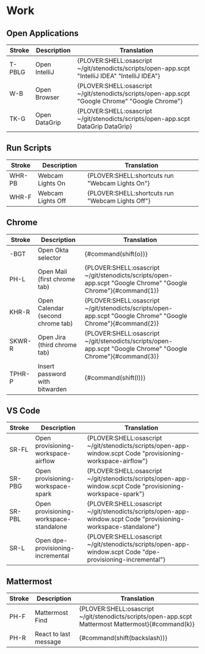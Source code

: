 # Work

## Open Applications

| Stroke | Description   | Translation                                                                                         |
|--------|---------------|-----------------------------------------------------------------------------------------------------|
| T-PBLG | Open IntelliJ | {PLOVER:SHELL:osascript ~/git/stenodicts/scripts/open-app.scpt \"IntelliJ IDEA\" \"IntelliJ IDEA\"} |
| W-B    | Open Browser  | {PLOVER:SHELL:osascript ~/git/stenodicts/scripts/open-app.scpt \"Google Chrome\" \"Google Chrome\"} |
| TK-G   | Open DataGrip | {PLOVER:SHELL:osascript ~/git/stenodicts/scripts/open-app.scpt DataGrip DataGrip}                   |

## Run Scripts

| Stroke | Description       | Translation                                        |
|--------|-------------------|----------------------------------------------------|
| WHR-PB | Webcam Lights On  | {PLOVER:SHELL:shortcuts run \"Webcam Lights On\"}  |
| WHR-F  | Webcam Lights Off | {PLOVER:SHELL:shortcuts run \"Webcam Lights Off\"} |

## Chrome

| Stroke | Description                       | Translation                                                                                                      |
|--------|-----------------------------------|------------------------------------------------------------------------------------------------------------------|
| -BGT   | Open Okta selector                | {#command(shift(o))}                                                                                             |
| PH-L   | Open Mail (first chrome tab)      | {PLOVER:SHELL:osascript ~/git/stenodicts/scripts/open-app.scpt \"Google Chrome\" \"Google Chrome\"}{#command(1)} |
| KHR-R  | Open Calendar (second chrome tab) | {PLOVER:SHELL:osascript ~/git/stenodicts/scripts/open-app.scpt \"Google Chrome\" \"Google Chrome\"}{#command(2)} |
| SKWR-R | Open Jira (third chrome tab)      | {PLOVER:SHELL:osascript ~/git/stenodicts/scripts/open-app.scpt \"Google Chrome\" \"Google Chrome\"}{#command(3)} |
| TPHR-P | Insert password with bitwarden    | {#command(shift(l))}                                                                                             |


## VS Code

| Stroke | Description                            | Translation                                                                                                       |
|--------|----------------------------------------|-------------------------------------------------------------------------------------------------------------------|
| SR-FL  | Open provisioning-workspace-airflow    | {PLOVER:SHELL:osascript ~/git/stenodicts/scripts/open-app-window.scpt Code \"provisioning-workspace-airflow\"}    |
| SR-PBG | Open provisioning-workspace-spark      | {PLOVER:SHELL:osascript ~/git/stenodicts/scripts/open-app-window.scpt Code \"provisioning-workspace-spark\"}      |
| SR-PBL | Open provisioning-workspace-standalone | {PLOVER:SHELL:osascript ~/git/stenodicts/scripts/open-app-window.scpt Code \"provisioning-workspace-standalone\"} |
| SR-L   | Open  dpe-provisioning-incremental     | {PLOVER:SHELL:osascript ~/git/stenodicts/scripts/open-app-window.scpt Code \"dpe-provisioning-incremental\"}      |





## Mattermost

| Stroke | Description           | Translation                                                                                        |
|--------|-----------------------|----------------------------------------------------------------------------------------------------|
| PH-F   | Mattermost Find       | {PLOVER:SHELL:osascript ~/git/stenodicts/scripts/open-app.scpt Mattermost Mattermost}{#command(k)} |
| PH-R   | React to last message | {#command(shift(backslash))}                                                                       |
